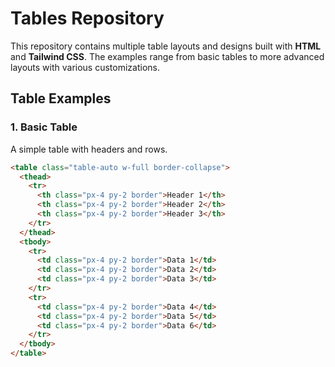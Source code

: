 # Tables Repository

This repository contains multiple table layouts and designs built with **HTML** and **Tailwind CSS**. The examples range from basic tables to more advanced layouts with various customizations.

## Table Examples

### 1. **Basic Table**
A simple table with headers and rows.

```html
<table class="table-auto w-full border-collapse">
  <thead>
    <tr>
      <th class="px-4 py-2 border">Header 1</th>
      <th class="px-4 py-2 border">Header 2</th>
      <th class="px-4 py-2 border">Header 3</th>
    </tr>
  </thead>
  <tbody>
    <tr>
      <td class="px-4 py-2 border">Data 1</td>
      <td class="px-4 py-2 border">Data 2</td>
      <td class="px-4 py-2 border">Data 3</td>
    </tr>
    <tr>
      <td class="px-4 py-2 border">Data 4</td>
      <td class="px-4 py-2 border">Data 5</td>
      <td class="px-4 py-2 border">Data 6</td>
    </tr>
  </tbody>
</table>
